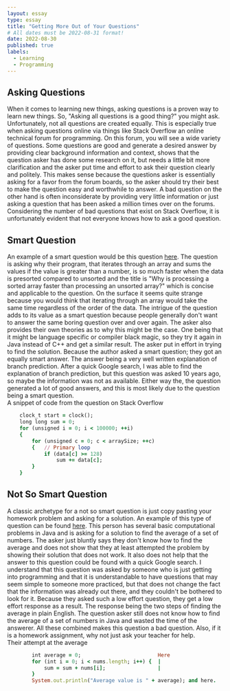 ```yaml
---
layout: essay
type: essay
title: "Getting More Out of Your Questions"
# All dates must be 2022-08-31 format!
date: 2022-08-30
published: true
labels:
  - Learning
  - Programming
---
```



## Asking Questions
When it comes to learning new things, asking questions is a proven way to learn new things. So, "Asking all questions is a good thing?" you might ask. Unfortunately, not all questions are created equally. This is especially true when asking questions online via things like Stack Overflow an online technical forum for programming. On this forum, you will see a wide variety of questions. Some questions are good and generate a desired answer by providing clear background information and context, shows that the question asker has done some research on it, but needs a little bit more clarification and the asker put time and effort to ask their question clearly and politely. This makes sense because the questions asker is essentially asking for a favor from the forum boards, so the asker should try their best to make the question easy and worthwhile to answer. A bad question on the other hand is often inconsiderate by providing very little information or just asking a question that has been asked a million times over on the forums. Considering the number of bad questions that exist on Stack Overflow, it is unfortunately evident that not everyone knows how to ask a good question.

## Smart Question
An example of a smart question would be this question <a href="https://stackoverflow.com/questions/11227809/why-is-processing-a-sorted-array-faster-than-processing-an-unsorted-array" target="_blank">here</a>. The question is asking why their program, that iterates through an array and sums the values if the value is greater than a number, is so much faster when the data is presorted compared to unsorted and the title is "Why is processing a sorted array faster than processing an unsorted array?" which is concise and applicable to the question. On the surface it seems quite strange because you would think that iterating through an array would take the same time regardless of the order of the data. The intrigue of the question adds to its value as a smart question because people generally don't want to answer the same boring question over and over again. The asker also provides their own theories as to why this might be the case. One being that it might be language specific or compiler black magic, so they try it again in Java instead of C++ and get a similar result. The asker put in effort in trying to find the solution. Because the author asked a smart question; they got an equally smart answer. The answer being a very well written explanation of branch prediction. After a quick Google search, I was able to find the explanation of branch prediction, but this question was asked 10 years ago, so maybe the information was not as available. Either way the, the question generated a lot of good answers, and this is most likely due to the question being a smart question.\
A snippet of code from the question on Stack Overflow
```ruby    // Test
    clock_t start = clock();
    long long sum = 0;
    for (unsigned i = 0; i < 100000; ++i)
    {
        for (unsigned c = 0; c < arraySize; ++c)
        {   // Primary loop
            if (data[c] >= 128)
                sum += data[c];
        }
    }
```

## Not So Smart Question
A classic archetype for a not so smart question is just copy pasting your homework problem and asking for a solution. An example of this type of question can be found <a href="https://stackoverflow.com/questions/35245296/calculating-an-average-with-an-array-in-java-homework" target="_blank">here</a>. This person has several basic computational problems in Java and is asking for a solution to find the average of a set of numbers. The asker just bluntly says they don't know how to find the average and does not show that they at least attempted the problem by showing their solution that does not work. It also does not help that the answer to this question could be found with a quick Google search. I understand that this question was asked by someone who is just getting into programming and that it is understandable to have questions that may seem simple to someone more practiced, but that does not change the fact that the information was already out there, and they couldn't be bothered to look for it. Because they asked such a low effort question, they get a low effort response as a result. The response being the two steps of finding the average in plain English. The question asker still does not know how to find the average of a set of numbers in Java and wasted the time of the answerer. All these combined makes this question a bad question. Also, if it is a homework assignment, why not just ask your teacher for help.\
Their attempt at the average
```ruby
        int average = 0;                         Here
        for (int i = 0; i < nums.length; i++) {  |
            sum = sum + nums[i];                 |
        }
        System.out.println("Average value is " + average); and here.
```
